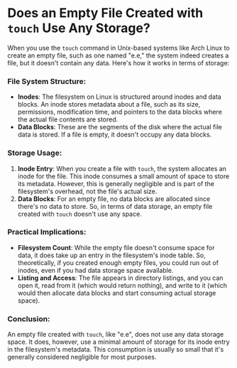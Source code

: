 # Does an Empty File Created with `touch` Use Any Storage?

When you use the `touch` command in Unix-based systems like Arch Linux to create an empty file, such as one named "e.e," the system indeed creates a file, but it doesn't contain any data. Here's how it works in terms of storage:

### File System Structure:
- **Inodes**: The filesystem on Linux is structured around inodes and data blocks. An inode stores metadata about a file, such as its size, permissions, modification time, and pointers to the data blocks where the actual file contents are stored.
- **Data Blocks**: These are the segments of the disk where the actual file data is stored. If a file is empty, it doesn't occupy any data blocks.

### Storage Usage:
1. **Inode Entry**: When you create a file with `touch`, the system allocates an inode for the file. This inode consumes a small amount of space to store its metadata. However, this is generally negligible and is part of the filesystem's overhead, not the file's actual size.
2. **Data Blocks**: For an empty file, no data blocks are allocated since there's no data to store. So, in terms of data storage, an empty file created with `touch` doesn't use any space.

### Practical Implications:
- **Filesystem Count**: While the empty file doesn't consume space for data, it does take up an entry in the filesystem's inode table. So, theoretically, if you created enough empty files, you could run out of inodes, even if you had data storage space available.
- **Listing and Access**: The file appears in directory listings, and you can open it, read from it (which would return nothing), and write to it (which would then allocate data blocks and start consuming actual storage space).

### Conclusion:
An empty file created with `touch`, like "e.e", does not use any data storage space. It does, however, use a minimal amount of storage for its inode entry in the filesystem's metadata. This consumption is usually so small that it's generally considered negligible for most purposes.

